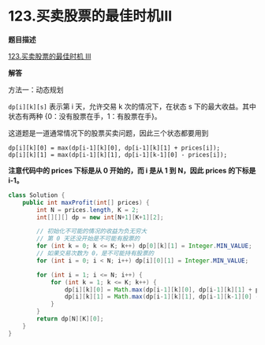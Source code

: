 # 123.买卖股票的最佳时机III

**题目描述**

[123.买卖股票的最佳时机 III](https://leetcode-cn.com/problems/best-time-to-buy-and-sell-stock-iii/)

**解答**

方法一：动态规划

`dp[i][k][s]` 表示第 i 天，允许交易 k 次的情况下，在状态 s 下的最大收益。其中状态有两种 {0：没有股票在手，1：有股票在手}。

这道题是一道通常情况下的股票买卖问题，因此三个状态都要用到

```
dp[i][k][0] = max(dp[i-1][k][0], dp[i-1][k][1] + prices[i]);
dp[i][k][1] = max(dp[i-1][k][1], dp[i-1][k-1][0] - prices[i]);
```

**注意代码中的 prices 下标是从 0 开始的，而 i 是从 1 到 N，因此 prices 的下标是 i-1。**

```java
class Solution {
    public int maxProfit(int[] prices) {
        int N = prices.length, K = 2;
        int[][][] dp = new int[N+1][K+1][2];

        // 初始化不可能的情况的收益为负无穷大
        // 第 0 天还没开始是不可能有股票的
        for (int k = 0; k <= K; k++) dp[0][k][1] = Integer.MIN_VALUE;
        // 如果交易次数为 0，是不可能持有股票的
        for (int i = 0; i < N; i++) dp[i][0][1] = Integer.MIN_VALUE;

        for (int i = 1; i <= N; i++) {
            for (int k = 1; k <= K; k++) {
                dp[i][k][0] = Math.max(dp[i-1][k][0], dp[i-1][k][1] + prices[i-1]);
                dp[i][k][1] = Math.max(dp[i-1][k][1], dp[i-1][k-1][0] - prices[i-1]);
            }
        }
        return dp[N][K][0];
    }
}
```